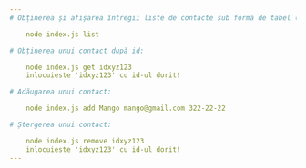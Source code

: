 ```yaml
---
# Obținerea și afișarea întregii liste de contacte sub formă de tabel (console.table):

    node index.js list

# Obținerea unui contact după id:

    node index.js get idxyz123
    inlocuieste 'idxyz123' cu id-ul dorit!

# Adăugarea unui contact:

    node index.js add Mango mango@gmail.com 322-22-22

# Ștergerea unui contact:

    node index.js remove idxyz123
    inlocuieste 'idxyz123' cu id-ul dorit!
---
```

